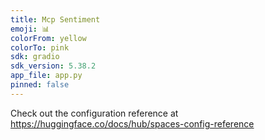 ```yaml
---
title: Mcp Sentiment
emoji: 📊
colorFrom: yellow
colorTo: pink
sdk: gradio
sdk_version: 5.38.2
app_file: app.py
pinned: false
---
```


Check out the configuration reference at https://huggingface.co/docs/hub/spaces-config-reference
